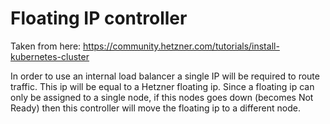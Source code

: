 # Floating IP controller

Taken from here:
https://community.hetzner.com/tutorials/install-kubernetes-cluster

In order to use an internal load balancer a single IP will be required to route
traffic. This ip will be equal to a Hetzner floating ip. Since a floating ip
can only be assigned to a single node, if this nodes goes down (becomes Not
Ready) then this controller will move the floating ip to a different node.
